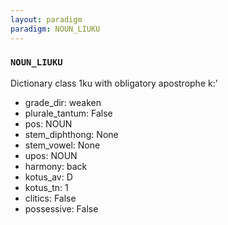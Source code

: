 ```yaml
---
layout: paradigm
paradigm: NOUN_LIUKU
---
```

### ` NOUN_LIUKU `

Dictionary class 1ku with obligatory apostrophe k:’
* grade_dir: weaken
* plurale_tantum: False
* pos: NOUN
* stem_diphthong: None
* stem_vowel: None
* upos: NOUN
* harmony: back
* kotus_av: D
* kotus_tn: 1
* clitics: False
* possessive: False
